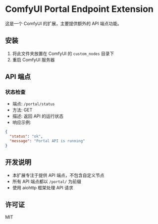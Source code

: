 # ComfyUI Portal Endpoint Extension

这是一个 ComfyUI 的扩展，主要提供额外的 API 端点功能。

## 安装

1. 将此文件夹放置在 ComfyUI 的 `custom_nodes` 目录下
2. 重启 ComfyUI 服务器

## API 端点

### 状态检查

- 端点: `/portal/status`
- 方法: GET
- 描述: 返回 API 的运行状态
- 响应示例:

```json
{
  "status": "ok",
  "message": "Portal API is running"
}
```

## 开发说明

- 本扩展专注于提供 API 端点，不包含自定义节点
- 所有 API 端点都以 `/portal/` 为前缀
- 使用 aiohttp 框架处理 API 请求

## 许可证

MIT
